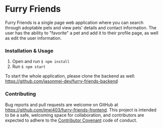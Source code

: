 # Furry Friends

Furry Friends is a single page web application where you can search through adoptable pets and view pets' details and contact information. The user has the ability to "favorite" a pet and add it to their profile page, as well as edit the user information.

### Installation & Usage

1. Open and run `$ npm install`
2. Run `$ npm start`

To start the whole application, please clone the backend as well: https://github.com/jasonmei-dev/furry-friends-backend

### Contributing

Bug reports and pull requests are welcome on GitHub at https://github.com/jmei403/furry-friends-frontend. This project is intended to be a safe, welcoming space for collaboration, and contributors are expected to adhere to the [Contributor Covenant](http://contributor-covenant.org) code of conduct.
